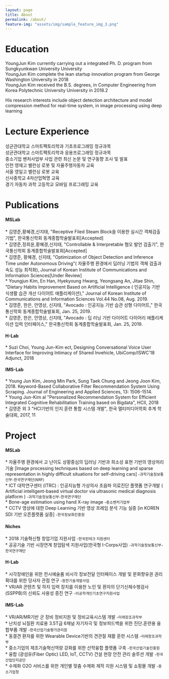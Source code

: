 ```yaml
---
layout: page
title: About
permalink: /about/
feature-img: "assets/img/sample_feature_img_3.png"
---
```


Education
===================
YoungJun Kim currently carrying out a integrated Ph. D. program from Sungkyunkwan University University<br>
YoungJun Kim complete the lean startup innovation program from George Washington University in 2018<br>
YoungJun Kim received the B.S. degrees, in Computer Engineering from Korea Polytechnic University University in 2018.2<br>

His research interests include object detection architecture and model compression method for real-time system, in image processing using deep learning

Lecture Experience
===================
성균관대학교 스마트팩토리학과 기초프로그래밍 정규과목<br>
성균관대학교 스마트팩토리학과 응용프로그래밍 정규과목<br>
중소기업 벤처사업부 사업 관련 최신 논문 및 연구동향 조사 및 발표<br>
인천 영재고 밸런싱 로봇 및 자율주행자동차 교육<br>
서울 영일고 밸런싱 로봇 교육<br>
신사중학교 4차산업혁명 교육<br>
경기 자동차 과학 고등학교 모바일 프로그래밍 교육<br>

Publications
====================
<h4>MSLab</h4>
* 김영준,황혜경,신지태, "Receptive Filed Steam Block을 이용한 실시간 객체검출 기법", 한국통신학회 동계종합학술발표회[Accepted]<br>
* 김영준,정희윤,황혜경,신지태, "Controllable & Interpretable 혐오 발언 검출기", 한국통신학회 동계종합학술발표회[Accepted]<br>
* 김영준, 황혜경, 신지태, "Optimization of Object Detection and Inference Time under Autonomous Driving"(	자율주행 환경에서 딥러닝 기법의 객체 검출과 속도 성능 최적화), Journal of Korean Institute of Communications and Information Sciences[Under Review]<br>
* Youngjun Kim, En Han, Hyekyoung Hwang, Yeongsang An, Jitae Shin, "Dietary Habits Improvement Based on Artificial Intelligence ( 인공지능 기반 식생활 습관 개선 다이어트 애플리케이션)," Journal of Korean Institute of Communications and Information Sciences Vol.44 No.08, Aug. 2019.<br>
* 김영준, 한은, 안영상, 신지태, "Avocado : 인공지능 기반 습관 성형 다이어트," 한국통신학회 동계종합학술발표회, Jan. 25, 2019.<br>
* 김영준, 한은, 안영상, 신지태, "Avocado : 딥 러닝 기반 다이어트 다이어리 애플리케이션 입력 인터페이스," 한국통신학회 동계종합학술발표회, Jan. 25, 2019.<br>

<h4>H-Lab</h4>
* Suzi Choi, Young Jun-Kim ect, Designing Conversational Voice User Interface for Improving Intimacy of Shared Invehicle, UbiComp/ISWC'18 Adjunct, 2018<br>
		
<h4>IMS-Lab</h4>
* Young Jun Kim, Jeong Min Park, Sung Taek Chung and Jeong Joon Kim, 2018. Keyword-Based Collaborative Filter Recommendation System Using Scraping. Journal of Engineering and Applied Sciences, 13: 1506-1514. <Scopus><br> 
* Young Jun-Kim al "Personalized Recommendation System for Efficient Integrated Cognitive Rehabilitation Training based on Bigdata", HCII, 2018<br>
* 김영준 외 3 "HCI기반의 인지 훈련 통합 시스템 개발", 한국 멀티미디어학회 추계 학술대회, 2017, 11<br>

Project
====================
<h4>MSLab</h4>
* 자율주행 환경에서 고 난이도 상황중심의 딥러닝 기반과 희소성 표현 기반의 영상처리 기술 [Image processing techniques based on deep learning and sparse representation in highly difficult situations for self-driving cars]
       <small>-과학기술정보통신부-한국연구재단(NRF)</small><br>  
* ICT 대학연구센터 (ITRC) : 인공지능형 가상의사 초음파 의료진단 플랫폼 연구개발 ( Artificial intelligent-based virtual doctor via ultrasonic 
medical diagnosis platform )
      <small>-과학기술정보통신부-한국연구재단</small><br>
* Bone-age estimation using hand X-ray image
      <small>-중소벤처기업부</small><br>
* CCTV 영상에 대한 Deep Learning 기반 영상 프레임 분석 기능 실증 [in KOREN SDI 기반 오픈플랫폼 실증]
      <small>-한국정보화진흥원</small><br>
      
<h4>Niches</h4>
* 2018 기술혁신형 창업기업 지원사업
      <small>-한국핀테크 지원센터</small><br>
* 공공기술 기반 시장연계 창업탐색 지원사업(한국형 I-Corps사업)
	    <small>-과학기술정보통신부-한국연구재단</small><br>   
	    
<h4>H-Lab</h4>
* 시각장애인을 위한 전시예술품 비시각 정보전달 인터페이스 개발 및 문화향유권 권리확대를 위한 당사자 관점 연구
	    <small>-원천기술개발사업</small><br>
* VR/AR 콘텐츠 및 하지 입력 장치를 이용한 노인 및 환자의 단기신체수행검사(SSPPB)의 신뢰도 사용성 증진 연구
	    <small>-이공학개인기초연구지원사업</small><br>

<h4>IMS-Lab</h4>
* VR/AR/MR기반 군 장비 정비지원 및 정비교육시스템 개발
            <small>-미래창조과학부</small><br>
* 난치성 뇌질환 치료용 3.5T급 6채널 자기자극 및 정보피드백을 위한 진단.훈련용 융합부품 개발
             <small>-한국산업기술평가관리원</small><br>
* 동결견 환자를 위한 Wearable Device기반의 견관절 재활 훈련 시스템
             <small>-미래창조과학부</small><br>
* 중소기업의 제조기술혁신역량 강화를 위한 산학융합 플랫폼 구축
            <small>-한국산업기술진흥원</small><br>
* 융합 (광섬유(Fiber Optic) LED, IoT, CCTV) 건설 현장 안전 관리 솔루션 개발
            <small>-한국산업단지공단</small><br>
* 수제화 O2O 서비스를 위한 개인별 맞춤 수제화 제작 지원 시스템 및 쇼핑몰 개발
           <small>-중소기업청</small><br>
